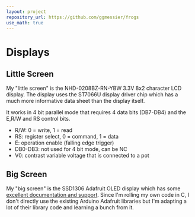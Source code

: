 ```yaml
---
layout: project
repository_url: https://github.com/ggmessier/frogs
use_math: true
---
```

# Displays

## Little Screen

My "little screen" is the NHD-0208BZ-RN-YBW 3.3V 8x2 character LCD display.  The display uses the ST7066U display driver chip which has a much more informative data sheet than the display itself.



It works in 4 bit parallel mode that requires 4 data bits (DB7-DB4) and the E,R/W and RS control bits.
- R/W: 0 = write, 1 = read
- RS: register select, 0 = command, 1 = data
- E: operation enable (falling edge trigger)
- DB0-DB3: not used for 4 bit mode, can be NC
- V0: contrast variable voltage that is connected to a pot



## Big Screen

My "big screen" is the SSD1306 Adafruit OLED display which has some [excellent documentation and support](https://learn.adafruit.com/monochrome-oled-breakouts/downloads).  Since I'm rolling my own code in C, I don't directly use the existing Arduino Adafruit libraries but I'm adapting a lot of their library code and learning a bunch from it.








